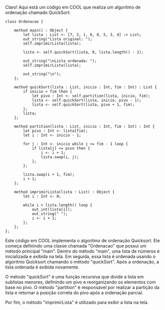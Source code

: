 Claro! Aqui está um código em COOL que realiza um algoritmo de ordenação chamado QuickSort:

```
class Ordenacao {

    method main() : Object {
        let lista : List <- [7, 2, 1, 6, 8, 5, 3, 4] :> List;
        out_string("Lista original: ");
        self.imprimirLista(lista);

        lista <- self.quickSort(lista, 0, lista.length() - 1);

        out_string("\nLista ordenada: ");
        self.imprimirLista(lista);

        out_string("\n");
    };

    method quickSort(lista : List, inicio : Int, fim : Int) : List {
        if inicio < fim then {
            let pivo : Int <- self.partition(lista, inicio, fim);
            lista <- self.quickSort(lista, inicio, pivo - 1);
            lista <- self.quickSort(lista, pivo + 1, fim);
        };
        lista;
    };

    method partition(lista : List, inicio : Int, fim : Int) : Int {
        let pivo : Int <- lista[fim];
        let i : Int <- inicio - 1;

        for j : Int <- inicio while j <= fim - 1 loop {
            if lista[j] <= pivo then {
                i <- i + 1;
                lista.swap(i, j);
            };
        };

        lista.swap(i + 1, fim);
        i + 1;
    };

    method imprimirLista(lista : List) : Object {
        let i : Int <- 0;

        while i < lista.length() loop {
            out_int(lista[i]);
            out_string(" ");
            i <- i + 1;
        };
    };
};

```

Este código em COOL implementa o algoritmo de ordenação Quicksort. Ele começa definindo uma classe chamada "Ordenacao" que possui um método principal "main". Dentro do método "main", uma lista de números é inicializada e exibida na tela. Em seguida, essa lista é ordenada usando o algoritmo Quicksort chamando o método "quickSort". Após a ordenação, a lista ordenada é exibida novamente.

O método "quickSort" é uma função recursiva que divide a lista em sublistas menores, definindo um pivo e reorganizando os elementos com base no pivo. O método "partition" é responsável por realizar a partição da lista e retornar a posição correta do pivo após a ordenação parcial.

Por fim, o método "imprimirLista" é utilizado para exibir a lista na tela.